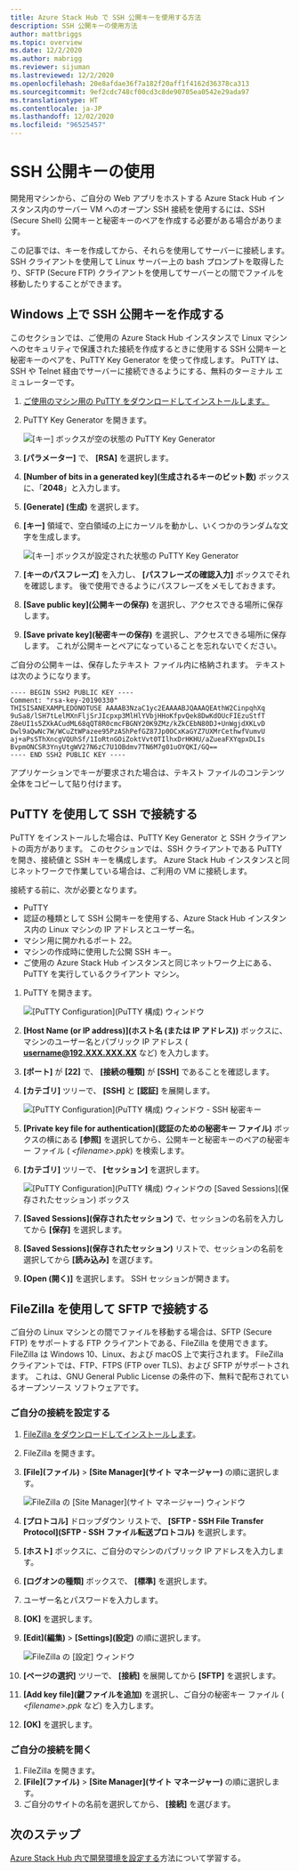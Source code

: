 ```yaml
---
title: Azure Stack Hub で SSH 公開キーを使用する方法
description: SSH 公開キーの使用方法
author: mattbriggs
ms.topic: overview
ms.date: 12/2/2020
ms.author: mabrigg
ms.reviewer: sijuman
ms.lastreviewed: 12/2/2020
ms.openlocfilehash: 20e8afdae36f7a182f20aff1f4162d36378ca313
ms.sourcegitcommit: 9ef2cdc748cf00cd3c8de90705ea0542e29ada97
ms.translationtype: HT
ms.contentlocale: ja-JP
ms.lasthandoff: 12/02/2020
ms.locfileid: "96525457"
---
```

# <a name="use-an-ssh-public-key"></a>SSH 公開キーの使用

開発用マシンから、ご自分の Web アプリをホストする Azure Stack Hub インスタンス内のサーバー VM へのオープン SSH 接続を使用するには、SSH (Secure Shell) 公開キーと秘密キーのペアを作成する必要がある場合があります。 

この記事では、キーを作成してから、それらを使用してサーバーに接続します。 SSH クライアントを使用して Linux サーバー上の bash プロンプトを取得したり、SFTP (Secure FTP) クライアントを使用してサーバーとの間でファイルを移動したりすることができます。

## <a name="create-an-ssh-public-key-on-windows"></a>Windows 上で SSH 公開キーを作成する

このセクションでは、ご使用の Azure Stack Hub インスタンスで Linux マシンへのセキュリティで保護された接続を作成するときに使用する SSH 公開キーと秘密キーのペアを、PuTTY Key Generator を使って作成します。 PuTTY は、SSH や Telnet 経由でサーバーに接続できるようにする、無料のターミナル エミュレーターです。

1. [ご使用のマシン用の PuTTY をダウンロードしてインストールします。](https://www.chiark.greenend.org.uk/~sgtatham/putty/latest.html)

1. PuTTY Key Generator を開きます。

    ![[キー] ボックスが空の状態の PuTTY Key Generator](media/azure-stack-dev-start-howto-ssh-public-key/001-putty-key-gen-start.png)

1. **[パラメーター]** で、 **[RSA]** を選択します。

1. **[Number of bits in a generated key]\(生成されるキーのビット数\)** ボックスに、「**2048**」と入力します。  

1. **[Generate] \(生成)** を選択します。

1. **[キー]** 領域で、空白領域の上にカーソルを動かし、いくつかのランダムな文字を生成します。

    ![[キー] ボックスが設定された状態の PuTTY Key Generator](media/azure-stack-dev-start-howto-ssh-public-key/002-putty-key-gen-result.png)

1. **[キーのパスフレーズ]** を入力し、 **[パスフレーズの確認入力]** ボックスでそれを確認します。 後で使用できるようにパスフレーズをメモしておきます。

1. **[Save public key]\(公開キーの保存\)** を選択し、アクセスできる場所に保存します。

1. **[Save private key]\(秘密キーの保存\)** を選択し、アクセスできる場所に保存します。 これが公開キーとペアになっていることを忘れないでください。

ご自分の公開キーは、保存したテキスト ファイル内に格納されます。 テキストは次のようになります。

```text  
---- BEGIN SSH2 PUBLIC KEY ----
Comment: "rsa-key-20190330"
THISISANEXAMPLEDONOTUSE AAAAB3NzaC1yc2EAAAABJQAAAQEAthW2CinpqhXq
9uSa8/lSH7tLelMXnFljSrJIcpxp3MlHlYVbjHHoKfpvQek8DwKdOUcFIEzuStfT
Z8eUI1s5ZXkACudML68qQT8R0cmcFBGNY20K9ZMz/kZkCEbN80DJ+UnWgjdXKLvD
Dwl9aQwNc7W/WCuZtWPazee95PzAShPefGZ87Jp0OCxKaGYZ7UXMrCethwfVumvU
aj+aPsSThXncgVQUhSf/1IoRtnGOiZoktVvt0TIlhxDrHKHU/aZueaFXYqpxDLIs
BvpmONCSR3YnyUtgWV27N6zC7U1OBdmv7TN6M7g01uOYQKI/GQ==
---- END SSH2 PUBLIC KEY ----
```

アプリケーションでキーが要求された場合は、テキスト ファイルのコンテンツ全体をコピーして貼り付けます。

## <a name="connect-with-ssh-by-using-putty"></a>PuTTY を使用して SSH で接続する

PuTTY をインストールした場合は、PuTTY Key Generator と SSH クライアントの両方があります。 このセクションでは、SSH クライアントである PuTTY を開き、接続値と SSH キーを構成します。 Azure Stack Hub インスタンスと同じネットワークで作業している場合は、ご利用の VM に接続します。

接続する前に、次が必要となります。
- PuTTY
- 認証の種類として SSH 公開キーを使用する、Azure Stack Hub インスタンス内の Linux マシンの IP アドレスとユーザー名。
- マシン用に開かれるポート 22。
- マシンの作成時に使用した公開 SSH キー。
- ご使用の Azure Stack Hub インスタンスと同じネットワーク上にある、PuTTY を実行しているクライアント マシン。

1. PuTTY を開きます。

    ![[PuTTY Configuration]\(PuTTY 構成\) ウィンドウ](media/azure-stack-dev-start-howto-ssh-public-key/002-putty-connect.png)

2. **[Host Name (or IP address)]\(ホスト名 (または IP アドレス)\)** ボックスに、マシンのユーザー名とパブリック IP アドレス ( **username@192.XXX.XXX.XX** など) を入力します。 
3. **[ポート]** が **[22]** で、 **[接続の種類]** が **[SSH]** であることを確認します。
4. **[カテゴリ]** ツリーで、 **[SSH]** と **[認証]** を展開します。

    ![[PuTTY Configuration]\(PuTTY 構成\) ウィンドウ - SSH 秘密キー](media/azure-stack-dev-start-howto-ssh-public-key/002-putty-set-private-key.png)

5. **[Private key file for authentication]\(認証のための秘密キー ファイル\)** ボックスの横にある **[参照]** を選択してから、公開キーと秘密キーのペアの秘密キー ファイル ( *\<filename>.ppk*) を検索します。
6. **[カテゴリ]** ツリーで、 **[セッション]** を選択します。

    ![[PuTTY Configuration]\(PuTTY 構成\) ウィンドウの [Saved Sessions]\(保存されたセッション\) ボックス](media/azure-stack-dev-start-howto-ssh-public-key/003-puTTY-save-session.png)

7. **[Saved Sessions]\(保存されたセッション\)** で、セッションの名前を入力してから **[保存]** を選択します。
8. **[Saved Sessions]\(保存されたセッション\)** リストで、セッションの名前を選択してから **[読み込み]** を選びます。
9. **[Open (開く)]** を選択します。 SSH セッションが開きます。

## <a name="connect-with-sftp-with-filezilla"></a>FileZilla を使用して SFTP で接続する

ご自分の Linux マシンとの間でファイルを移動する場合は、SFTP (Secure FTP) をサポートする FTP クライアントである、FileZilla を使用できます。 FileZilla は Windows 10、Linux、および macOS 上で実行されます。 FileZilla クライアントでは、FTP、FTPS (FTP over TLS)、および SFTP がサポートされます。 これは、GNU General Public License の条件の下、無料で配布されているオープンソース ソフトウェアです。

### <a name="set-your-connection"></a>ご自分の接続を設定する

1. [FileZilla をダウンロードしてインストールします](https://filezilla-project.org/download.php)。
1. FileZilla を開きます。
1. **[File]\(ファイル\)**  >  **[Site Manager]\(サイト マネージャー\)** の順に選択します。

    ![FileZilla の [Site Manager]\(サイト マネージャー\) ウィンドウ](media/azure-stack-dev-start-howto-ssh-public-key/005-filezilla-file-manager.png)

1. **[プロトコル]** ドロップダウン リストで、 **[SFTP - SSH File Transfer Protocol]\(SFTP - SSH ファイル転送プロトコル\)** を選択します。
1. **[ホスト]** ボックスに、ご自分のマシンのパブリック IP アドレスを入力します。
1. **[ログオンの種類]** ボックスで、 **[標準]** を選択します。
1. ユーザー名とパスワードを入力します。
1. **[OK]** を選択します。
1. **[Edit]\(編集\)**  >  **[Settings]\(設定\)** の順に選択します。

    ![FileZilla の [設定] ウィンドウ](media/azure-stack-dev-start-howto-ssh-public-key/006-filezilla-add-private-key.png)

1. **[ページの選択]** ツリーで、 **[接続]** を展開してから **[SFTP]** を選択します。
1. **[Add key file]\(鍵ファイルを追加\)** を選択し、ご自分の秘密キー ファイル ( *\<filename>.ppk* など) を入力します。
1. **[OK]** を選択します。

### <a name="open-your-connection"></a>ご自分の接続を開く

1. FileZilla を開きます。
1. **[File]\(ファイル\)**  >  **[Site Manager]\(サイト マネージャー\)** の順に選択します。
1. ご自分のサイトの名前を選択してから、 **[接続]** を選びます。

## <a name="next-steps"></a>次のステップ

[Azure Stack Hub 内で開発環境を設定する](azure-stack-dev-start.md)方法について学習する。
